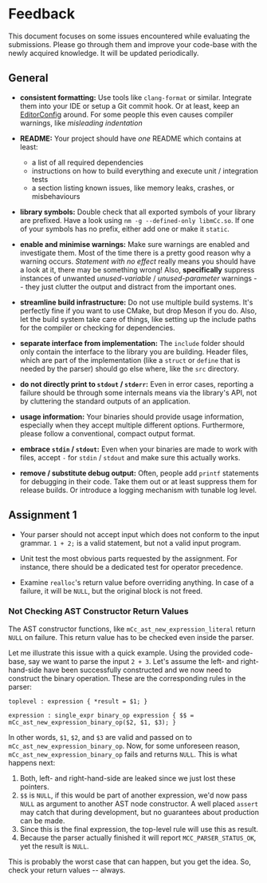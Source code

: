# Feedback

This document focuses on some issues encountered while evaluating the submissions.
Please go through them and improve your code-base with the newly acquired knowledge.
It will be updated periodically.

## General

- **consistent formatting:**
  Use tools like `clang-format` or similar.
  Integrate them into your IDE or setup a Git commit hook.
  Or at least, keep an [EditorConfig](http://editorconfig.org/) around.
  For some people this even causes compiler warnings, like *misleading indentation*

- **README:**
  Your project should have *one* README which contains at least:
    - a list of all required dependencies
    - instructions on how to build everything and execute unit / integration tests
    - a section listing known issues, like memory leaks, crashes, or misbehaviours

- **library symbols:**
  Double check that all exported symbols of your library are prefixed.
  Have a look using `nm -g --defined-only libmCc.so`.
  If one of your symbols has no prefix, either add one or make it `static`.

- **enable and minimise warnings:**
  Make sure warnings are enabled and investigate them.
  Most of the time there is a pretty good reason why a warning occurs.
  *Statement with no effect* really means you should have a look at it, there may be something wrong!
  Also, **specifically** suppress instances of unwanted *unused-variable* / *unused-parameter* warnings --
  they just clutter the output and distract from the important ones.

- **streamline build infrastructure:**
  Do not use multiple build systems.
  It's perfectly fine if you want to use CMake, but drop Meson if you do.
  Also, let the build system take care of things, like setting up the include paths for the compiler or checking for dependencies.

- **separate interface from implementation:**
  The `include` folder should only contain the interface to the library you are building.
  Header files, which are part of the implementation (like a `struct` or `define` that is needed by the parser) should go else where, like the `src` directory.

- **do not directly print to `stdout` / `stderr`:**
  Even in error cases, reporting a failure should be through some internals means via the library's API, not by cluttering the standard outputs of an application.

- **usage information:**
  Your binaries should provide usage information, especially when they accept multiple different options.
  Furthermore, please follow a conventional, compact output format.

- **embrace `stdin` / `stdout`:**
  Even when your binaries are made to work with files, accept `-` for `stdin` / `stdout` and make sure this actually works.

- **remove / substitute debug output:**
  Often, people add `printf` statements for debugging in their code.
  Take them out or at least suppress them for release builds.
  Or introduce a logging mechanism with tunable log level.

## Assignment 1

- Your parser should not accept input which does not conform to the input grammar.
  `1 + 2;` is a valid statement, but not a valid input program.

- Unit test the most obvious parts requested by the assignment.
  For instance, there should be a dedicated test for operator precedence.

- Examine `realloc`'s return value before overriding anything.
  In case of a failure, it will be `NULL`, but the original block is not freed.

### Not Checking AST Constructor Return Values

The AST constructor functions, like `mCc_ast_new_expression_literal` return `NULL` on failure.
This return value has to be checked even inside the parser.

Let me illustrate this issue with a quick example.
Using the provided code-base, say we want to parse the input `2 + 3`.
Let's assume the left- and right-hand-side have been successfully constructed and we now need to construct the binary operation.
These are the corresponding rules in the parser:

    toplevel : expression { *result = $1; }

    expression : single_expr binary_op expression { $$ = mCc_ast_new_expression_binary_op($2, $1, $3); }

In other words, `$1`, `$2`, and `$3` are valid and passed on to `mCc_ast_new_expression_binary_op`.
Now, for some unforeseen reason, `mCc_ast_new_expression_binary_op` fails and returns `NULL`.
This is what happens next:

1. Both, left- and right-hand-side are leaked since we just lost these pointers.
2. `$$` is `NULL`, if this would be part of another expression, we'd now pass `NULL` as argument to another AST node constructor.
   A well placed `assert` may catch that during development, but no guarantees about production can be made.
3. Since this is the final expression, the top-level rule will use this as result.
4. Because the parser actually finished it will report `MCC_PARSER_STATUS_OK`, yet the result is `NULL`.

This is probably the worst case that can happen, but you get the idea.
So, check your return values -- always.
